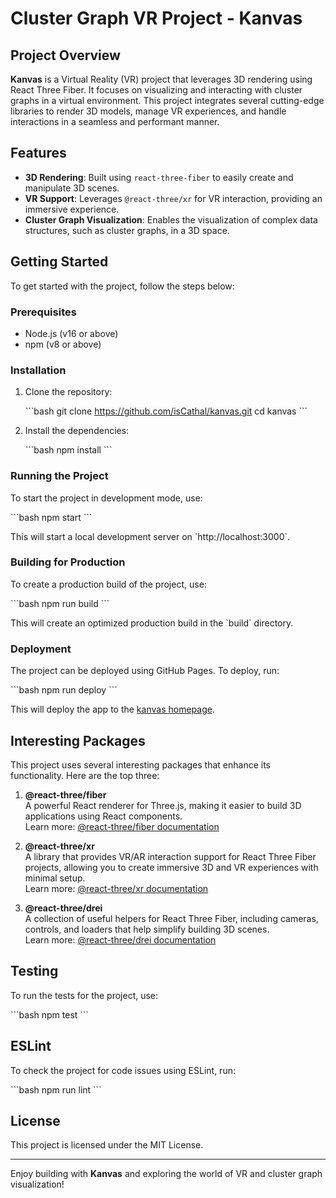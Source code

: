 
# Cluster Graph VR Project - Kanvas

## Project Overview

**Kanvas** is a Virtual Reality (VR) project that leverages 3D rendering using React Three Fiber. It focuses on visualizing and interacting with cluster graphs in a virtual environment. This project integrates several cutting-edge libraries to render 3D models, manage VR experiences, and handle interactions in a seamless and performant manner.

## Features
- **3D Rendering**: Built using `react-three-fiber` to easily create and manipulate 3D scenes.
- **VR Support**: Leverages `@react-three/xr` for VR interaction, providing an immersive experience.
- **Cluster Graph Visualization**: Enables the visualization of complex data structures, such as cluster graphs, in a 3D space.

## Getting Started

To get started with the project, follow the steps below:

### Prerequisites

- Node.js (v16 or above)
- npm (v8 or above)

### Installation

1. Clone the repository:

    \`\`\`bash
    git clone https://github.com/isCathal/kanvas.git
    cd kanvas
    \`\`\`

2. Install the dependencies:

    \`\`\`bash
    npm install
    \`\`\`

### Running the Project

To start the project in development mode, use:

\`\`\`bash
npm start
\`\`\`

This will start a local development server on \`http://localhost:3000\`.

### Building for Production

To create a production build of the project, use:

\`\`\`bash
npm run build
\`\`\`

This will create an optimized production build in the \`build\` directory.

### Deployment

The project can be deployed using GitHub Pages. To deploy, run:

\`\`\`bash
npm run deploy
\`\`\`

This will deploy the app to the [kanvas homepage](https://isCathal.github.io/kanvas).

## Interesting Packages

This project uses several interesting packages that enhance its functionality. Here are the top three:

1. **@react-three/fiber**  
   A powerful React renderer for Three.js, making it easier to build 3D applications using React components.  
   Learn more: [@react-three/fiber documentation](https://docs.pmnd.rs/react-three-fiber/getting-started/introduction)

2. **@react-three/xr**  
   A library that provides VR/AR interaction support for React Three Fiber projects, allowing you to create immersive 3D and VR experiences with minimal setup.  
   Learn more: [@react-three/xr documentation](https://docs.pmnd.rs/react-xr/getting-started/introduction)

3. **@react-three/drei**  
   A collection of useful helpers for React Three Fiber, including cameras, controls, and loaders that help simplify building 3D scenes.  
   Learn more: [@react-three/drei documentation](https://docs.pmnd.rs/drei/introduction)

## Testing

To run the tests for the project, use:

\`\`\`bash
npm test
\`\`\`

## ESLint

To check the project for code issues using ESLint, run:

\`\`\`bash
npm run lint
\`\`\`

## License

This project is licensed under the MIT License.

---

Enjoy building with **Kanvas** and exploring the world of VR and cluster graph visualization!
